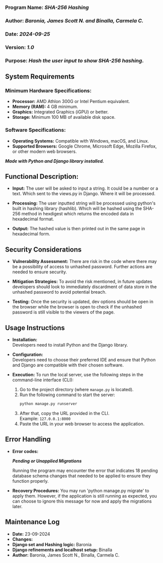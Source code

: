 ### Program Name: _SHA-256 Hashing_ 
### Author: _Baronia, James Scott N. and Binalla, Carmela C._ 
### Date: _2024-09-25_ 
### Version: _1.0_ 
### Purpose: _Hash the user input to show SHA-256 hashing_.

## System Requirements

### Minimum Hardware Specifications:
- **Processor:** AMD Athlon 300G or Intel Pentium equivalent.
- **Memory (RAM):** 4 GB minimum.
- **Graphics:** Integrated Graphics (iGPU) or better.
- **Storage:** Minimum 100 MB of available disk space.

### Software Specifications:
- **Operating Systems:** Compatible with Windows, macOS, and Linux.
- **Supported Browsers:** Google Chrome, Microsoft Edge, Mozilla Firefox, or other modern web browsers.


**_Made with Python and Django library installed._**

## Functional Description:  
- **Input:** The user will be asked to input a string. It could be a number or a text. Which sent to the views.py in Django.
Where it will be processed.

- **Processing:** The user inputted string will be processed using python's built in hashing library (hashlib). Which will be hashed using the SHA-256 method in hexdigest which returns the encoded data in hexadecimal format. 

- **Output:** The hashed value is then printed out in the same page in hexadecimal form.

## Security Considerations  
- **Vulnerability Assessment:** There are risk in the code where there may be a possibility of access to unhashed password. Further actions
are needed to ensure security.

- **Mitigation Strategies:** To avoid the risk mentioned, in future updates developers should look to immediately discardment of data store
in the unhashed password to avoid potential breach.  

- **Testing:** Once the security is updated, dev options should be open in the browser while the browser is open to check if the unhashed password is still visible to the viewers of the page.  

## Usage Instructions
- **Installation:**  
  Developers need to install Python and the Django library.
  
- **Configuration:**  
  Developers need to choose their preferred IDE and ensure that Python and Django are compatible with their chosen software.
  
- **Execution:**
  To run the local server, use the following steps in the command-line interface (CLI):
  
  1. Go to the project directory (where `manage.py` is located).
  2. Run the following command to start the server:
     ```bash
     python manage.py runserver
     ```
  3. After that, copy the URL provided in the CLI.  
     Example: `127.0.0.1:8000`
  4. Paste the URL in your web browser to access the application.

## Error Handling
- **Error codes:**
  
  _**Pending or Unapplied Migrations**_
  
  Running the program may encounter the error that indicates 18 pending database schema changes that needed to be applied to ensure they function properly.

- **Recovery Procedures:**
  You may run 'python manage.py migrate' to apply them. However, if the application is still running as expected, you can choose to ignore this message for now and apply the migrations later.

## Maintenance Log
- **Date:** 23-09-2024
- **Changes:**
 - **Django set and Hashing logic:** Baronia
 - **Django refinements and localhost setup:** Binalla
- **Author:** Baronia, James Scott N., Binalla, Carmela C.






